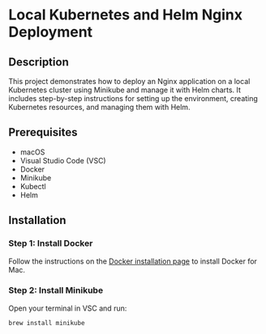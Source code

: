 # Local Kubernetes and Helm Nginx Deployment

## Description
This project demonstrates how to deploy an Nginx application on a local Kubernetes cluster using Minikube and manage it with Helm charts. It includes step-by-step instructions for setting up the environment, creating Kubernetes resources, and managing them with Helm.

## Prerequisites
- macOS
- Visual Studio Code (VSC)
- Docker
- Minikube
- Kubectl
- Helm

## Installation

### Step 1: Install Docker
Follow the instructions on the [Docker installation page](https://www.docker.com/products/docker-desktop) to install Docker for Mac.

### Step 2: Install Minikube
Open your terminal in VSC and run:

```bash
brew install minikube